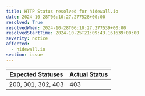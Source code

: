 ```yaml
---
title: HTTP Status resolved for hidewall.io
date: 2024-10-28T06:10:27.277528+00:00
resolved: True
resolvedWhen: 2024-10-28T06:10:27.277539+00:00
resolvedStartTime: 2024-10-25T21:09:43.161639+00:00
severity: notice
affected:
  - hidewall.io
section: issue
---
```


| Expected Statuses | Actual Status  |
|-------------------|----------------|
| 200, 301, 302, 403 | 403 |
